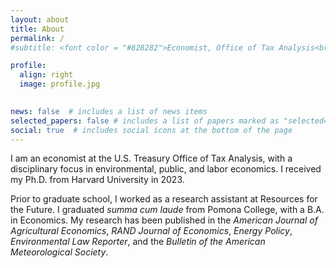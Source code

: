 ```yaml
---
layout: about
title: About
permalink: /
#subtitle: <font color = "#828282">Economist, Office of Tax Analysis<br>U.S. Department of the Treasury</font>

profile:
  align: right
  image: profile.jpg

    
news: false  # includes a list of news items
selected_papers: false # includes a list of papers marked as "selected={true}"
social: true  # includes social icons at the bottom of the page
---
```


I am an economist at the U.S. Treasury Office of Tax Analysis, with a disciplinary focus in environmental, public, and labor economics. I received my Ph.D. from Harvard University in 2023.

Prior to graduate school, I worked as a research assistant at Resources for the Future. I graduated *summa cum laude* from Pomona College, with a B.A. in Economics. My research has been published in the *American Journal of Agricultural Economics*, *RAND Journal of Economics*, *Energy Policy*, *Environmental Law Reporter*, and the *Bulletin of the American Meteorological Society*. 


